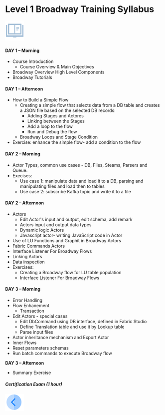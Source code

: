 # Level 1 Broadway Training Syllabus

![](/academy/images/syllabus.png) 

#### **DAY 1 – Morning**

- Course Introduction
  - Course Overview & Main Objectives
- Broadway Overview High Level Components
- Broadway Tutorials

#### **DAY 1 – Afternoon**

- How to Build a Simple Flow
  - Creating a simple flow that selects data from a DB table and creates a JSON file based on the selected DB records:
    - Adding Stages and Actores
    - Linking between the Stages
    - Add a loop to the flow
    - Run and Debug the flow
  - Broadway Loops and Stage Condition
- Exercise: enhance the simple flow- add a condition to the flow

#### **DAY 2 – Morning**

- Actor Types, common use cases - DB, Files, Steams, Parsers and Queue.
- Execises: 
  - Use case 1: manipulate data and load it to a DB, parsing and manipulating files and load then to tables
  - Use case 2: subscribe Kafka topic and write it to a file

#### **DAY 2 – Afternoon**

- Actors
  - Edit Actor's input and output, edit schema, add remark
  - Actors input and output data types
  - Dynamic logic Actors
  - Javascript actor- writing JavaScript code in Actor  
- Use of LU Functions and Graphit in Broadway Actors
- Fabric Commands Actors
- Interface Listener For Broadway Flows
- Linking Actors
- Data inspection
- Exercises: 
  - Creating a Broadway flow for LU table population
  - Interface Listener For Broadway Flows

#### **DAY 3 – Morning**

- Error Handling
- Flow Enhanement
  - Transaction
- Edit Actors - special cases
  - Edit DbCommand using DB interface, defined in Fabric Studio
  - Define Translation table and use it by Lookup table
  - Parse input files
- Actor inheritance mechanism and Export Actor
- Inner Flows
- Reset parameters schemas
- Run batch commands to execute Broadway flow

**DAY 3 – Afternoon**

- Summary Exercise

##### Certification Exam (1 hour)

[<img align="left" width="60" height="54" src="/articles/images/Previous.png">](/academy/Training_Level_1/99_Broadway/01_broadway_course_overview.md)

